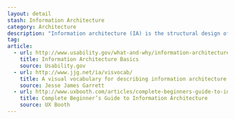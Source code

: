 ```yaml
---
layout: detail
stash: Information Architecture
category: Architecture
description: "Information architecture (IA) is the structural design of shared information environments; the art and science of organizing and labelling websites, intranets, online communities and software to support usability and findability."
tag:
article:
  - url: http://www.usability.gov/what-and-why/information-architecture.html
    title: Information Architecture Basics
    source: Usability.gov
  - url: http://www.jjg.net/ia/visvocab/
    title: A visual vocabulary for describing information architecture and interaction design
    source: Jesse James Garrett
  - url: http://www.uxbooth.com/articles/complete-beginners-guide-to-information-architecture/
    title: Complete Beginner’s Guide to Information Architecture
    source: UX Booth
---
```


